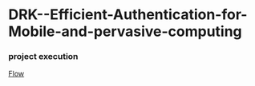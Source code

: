 # DRK--Efficient-Authentication-for-Mobile-and-pervasive-computing
### project execution
[Flow](https://drive.google.com/file/d/1t7hX01F2QdaIfG5BWpByxesssbyvS26M/view?usp=share_link)
